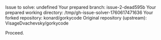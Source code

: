 Issue to solve: undefined
Your prepared branch: issue-2-dead595b
Your prepared working directory: /tmp/gh-issue-solver-1760617471636
Your forked repository: konard/gorkycode
Original repository (upstream): VisageDvachevsky/gorkycode

Proceed.
